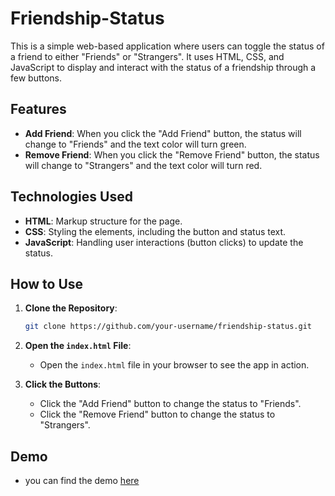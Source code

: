 # Friendship-Status

This is a simple web-based application where users can toggle the status of a friend to either "Friends" or "Strangers". It uses HTML, CSS, and JavaScript to display and interact with the status of a friendship through a few buttons.

## Features

- **Add Friend**: When you click the "Add Friend" button, the status will change to "Friends" and the text color will turn green.
- **Remove Friend**: When you click the "Remove Friend" button, the status will change to "Strangers" and the text color will turn red.

## Technologies Used

- **HTML**: Markup structure for the page.
- **CSS**: Styling the elements, including the button and status text.
- **JavaScript**: Handling user interactions (button clicks) to update the status.

## How to Use

1. **Clone the Repository**:
    ```bash
    git clone https://github.com/your-username/friendship-status.git
    ```

2. **Open the `index.html` File**:
    - Open the `index.html` file in your browser to see the app in action.

3. **Click the Buttons**:
    - Click the "Add Friend" button to change the status to "Friends".
    - Click the "Remove Friend" button to change the status to "Strangers".

## Demo
 - you can find the demo [here](https://kirangajjana.github.io/Toggle-Friends-functionality/)